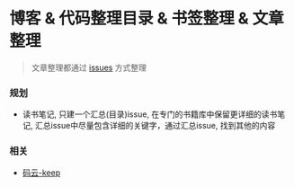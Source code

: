 # 博客 & 代码整理目录 & 书签整理 & 文章整理

> 文章整理都通过 [issues](https://github.com/Jesonhu/keep/issues) 方式整理

### 规划
+ 读书笔记, 只建一个汇总(目录)issue, 在专门的书籍库中保留更详细的读书笔记, 汇总issue中尽量包含详细的关键字，通过汇总issue, 找到其他的内容

### 相关
+ [码云-keep](https://gitee.com/weblife/keep)
